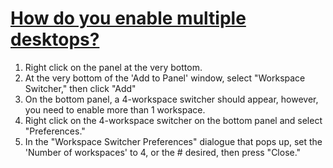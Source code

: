 # [How do you enable multiple desktops?](http://www.linuxforums.org/forum/suse-linux-help/61428-virtual-desktops.html)

1. Right click on the panel at the very bottom.
2. At the very bottom of the 'Add to Panel' window, select "Workspace Switcher," then click "Add"
3. On the bottom panel, a 4-workspace switcher should appear, however, you need to enable more than 1 workspace.
4. Right click on the 4-workspace switcher on the bottom panel and select "Preferences."
5. In the "Workspace Switcher Preferences" dialogue that pops up, set the 'Number of workspaces' to 4, or the # desired, then press "Close."
